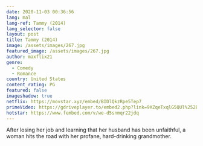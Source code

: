 ```yaml
---
date: 2020-11-03 00:36:56
lang: mal
lang-ref: Tammy (2014)
lang_selector: false
layout: post
title: Tammy (2014)
image: /assets/images/267.jpg
featured_image: /assets/images/267.jpg
author: maxflix21
genre:
  - Comedy
  - Romance
country: United States
content_rating: PG
featured: false
imageshadow: true
netflix: https://movstar.xyz/embed/BIDlQkzRpe5Tep7
primeVideo: https://gdriveplayer.to/embed2.php?link=9XZqeTxqlG5QUl%252BlfOw4DQR4GMLIIf3MMFlyH6ajodNFYyP9lzoyQFw0iOSqiRSrzLB5VpKttsw4wgIYiPLlWKuDMVlSadoj6agbA3qZB4drHA90lLeZhAiohhV35ZIpzqWvSatvpK%252BfDnU174ZU%252Bii2FIGGqJRCEnCXfNVOgC77wtsjnndvzAjaa2QG4mQNY%253D
hotstar: https://www.fembed.com/v/we-d5snmqr22jdq
---
```

After losing her job and learning that her husband has been unfaithful, a woman hits the road with her profane, hard-drinking grandmother.